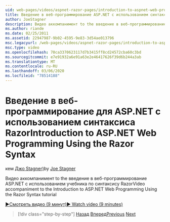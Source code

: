 ```yaml
---
uid: web-pages/videos/aspnet-razor-pages/introduction-to-aspnet-web-programming-using-the-razor-syntax
title: Введение в веб-программирование ASP.NET с использованием синтаксиса Razor | Документация Майкрософт
author: JoeStagner
description: Видео аккомпанимент to the введение в веб-программирование ASP.NET с использованием учебника по синтаксису Razor
ms.author: riande
ms.date: 02/25/2011
ms.assetid: 22947987-9b02-4595-9e83-3d54ae013796
msc.legacyurl: /web-pages/videos/aspnet-razor-pages/introduction-to-aspnet-web-programming-using-the-razor-syntax
msc.type: video
ms.openlocfilehash: 70ca3370623117d7b3415ff8cd24572cba60c3bd
ms.sourcegitcommit: e7e91932a6e91a63e2e46417626f39d6b244a3ab
ms.translationtype: MT
ms.contentlocale: ru-RU
ms.lasthandoff: 03/06/2020
ms.locfileid: "78514188"
---
```

# <a name="introduction-to-aspnet-web-programming-using-the-razor-syntax"></a><span data-ttu-id="8dc7b-103">Введение в веб-программирование для ASP.NET с использованием синтаксиса Razor</span><span class="sxs-lookup"><span data-stu-id="8dc7b-103">Introduction to ASP.NET Web Programming Using the Razor Syntax</span></span>

<span data-ttu-id="8dc7b-104">кем [Джо Stagner)](https://github.com/JoeStagner)</span><span class="sxs-lookup"><span data-stu-id="8dc7b-104">by [Joe Stagner](https://github.com/JoeStagner)</span></span>

<span data-ttu-id="8dc7b-105">Видео аккомпанимент to the введение в веб-программирование ASP.NET с использованием учебника по синтаксису Razor</span><span class="sxs-lookup"><span data-stu-id="8dc7b-105">Video accompaniment to the Introduction to ASP.NET Web Programming Using the Razor Syntax tutorial</span></span>

[<span data-ttu-id="8dc7b-106">&#9654;Смотреть видео (9 минут)</span><span class="sxs-lookup"><span data-stu-id="8dc7b-106">&#9654; Watch video (9 minutes)</span></span>](https://channel9.msdn.com/Blogs/ASP-NET-Site-Videos/introduction-to-aspnet-web-programming-using-the-razor-syntax)

> [!div class="step-by-step"]
> <span data-ttu-id="8dc7b-107">[Назад](getting-started-with-webmatrix-and-aspnet-web-pages.md)
> [Вперед](creating-a-consistent-look-part-1.md)</span><span class="sxs-lookup"><span data-stu-id="8dc7b-107">[Previous](getting-started-with-webmatrix-and-aspnet-web-pages.md)
[Next](creating-a-consistent-look-part-1.md)</span></span>
